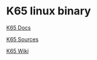 # K65 linux binary

[K65 Docs](https://zbyti.github.io/k65-mkdocs/)

[K65 Sources](https://github.com/Krzysiek-K/k65)

[K65 Wiki](http://devkk.net/wiki/index.php/K65)
